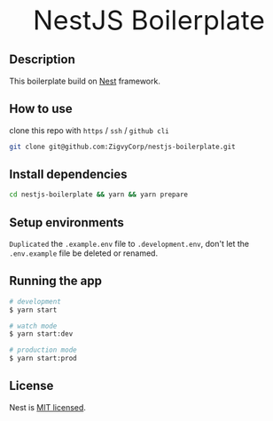 <p align="center">
  <font size="7">NestJS Boilerplate</font>
</p>

## Description

This boilerplate build on [Nest](https://github.com/nestjs/nest) framework.

## How to use

clone this repo with `https` / `ssh` / `github cli`

```sh
git clone git@github.com:ZigvyCorp/nestjs-boilerplate.git
```

## Install dependencies

```sh
cd nestjs-boilerplate && yarn && yarn prepare
```

## Setup environments

`Duplicated` the `.example.env` file to `.development.env`, don't let the `.env.example` file be deleted or renamed.

## Running the app

```bash
# development
$ yarn start

# watch mode
$ yarn start:dev

# production mode
$ yarn start:prod
```

## License

Nest is [MIT licensed](LICENSE).
